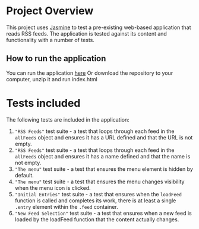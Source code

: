 # Project Overview

This project uses [Jasmine](http://jasmine.github.io/) to test a pre-existing web-based application that reads RSS feeds. The application is tested against its content and functionality with a number of tests.

## How to run the application

You can run the application [here](https://nraovic.github.io/frontend-nanodegree-feedreader/)
Or download the repository to your computer, unzip it and run index.html

# Tests included

The following tests are included in the application:

1. `"RSS Feeds"` test suite - a test that loops through each feed in the `allFeeds` object and ensures it has a URL defined and that the URL is not empty.
2. `"RSS Feeds"` test suite - a test that loops through each feed in the `allFeeds` object and ensures it has a name defined and that the name is not empty.
3. `"The menu"` test suite - a test that ensures the menu element is hidden by default.
4. `"The menu"` test suite - a test that ensures the menu changes visibility when the menu icon is clicked.
5. `"Initial Entries"` test suite - a test that ensures when the `loadFeed` function is called and completes its work, there is at least a single `.entry` element within the `.feed` container.
6. `"New Feed Selection"` test suite - a test that ensures when a new feed is loaded by the loadFeed function that the content actually changes.